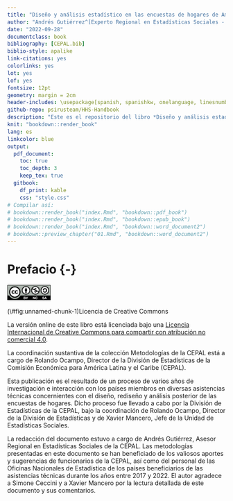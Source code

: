 ```yaml
--- 
title: "Diseño y análisis estadístico en las encuestas de hogares de América Latina"
author: "Andrés Gutiérrez^[Experto Regional en Estadísticas Sociales - Comisión Económica para América Latina y el Caribe (CEPAL) -  andres.gutierrez@cepal.org]"
date: "2022-09-28"
documentclass: book
bibliography: [CEPAL.bib]
biblio-style: apalike
link-citations: yes
colorlinks: yes
lot: yes
lof: yes
fontsize: 12pt
geometry: margin = 2cm
header-includes: \usepackage[spanish, spanishkw, onelanguage, linesnumbered, amsmath]{}
github-repo: psirusteam/HHS-Handbook
description: "Este es el repositorio del libro *Diseño y análisis estadístico en las encuestas de hogares de América Latina*."
knit: "bookdown::render_book"
lang: es
linkcolor: blue
output:
  pdf_document:
    toc: true
    toc_depth: 3
    keep_tex: true
  gitbook:
    df_print: kable
    css: "style.css"
# Compilar así:
# bookdown::render_book("index.Rmd", "bookdown::pdf_book")
# bookdown::render_book("index.Rmd", "bookdown::epub_book")
# bookdown::render_book("index.Rmd", "bookdown::word_document2")
# bookdown::preview_chapter("01.Rmd", "bookdown::word_document2")
---
```




# Prefacio {-}


<div class="figure">
<img src="Pics/CClicence.png" alt="Licencia de Creative Commons" width="100px" />
<p class="caption">(\#fig:unnamed-chunk-1)Licencia de Creative Commons</p>
</div>

La versión online de este libro está licenciada bajo una [Licencia Internacional de Creative Commons para compartir con atribución no comercial 4.0](http://creativecommons.org/licenses/by-nc-sa/4.0/). 

La coordinación sustantiva de la colección Metodologías de la CEPAL está a cargo de Rolando Ocampo, Director de la División de Estadísticas de la Comisión Económica para América Latina y el Caribe (CEPAL). 

Esta publicación es el resultado de un proceso de varios años de investigación e interacción con los países miembros en diversas asistencias técnicas concernientes con el diseño, rediseño y análisis posterior de las encuestas de hogares. Dicho proceso fue llevado a cabo por la División de Estadísticas de la CEPAL, bajo la coordinación de Rolando Ocampo, Director de la División de Estadísticas y de Xavier Mancero, Jefe de la Unidad de Estadísticas Sociales. 

La redacción del documento estuvo a cargo de Andrés Gutiérrez, Asesor Regional en Estadísticas Sociales de la CEPAL. Las metodologías presentadas en este documento se han beneficiado de los valiosos aportes y sugerencias de funcionarios de la CEPAL, así como del personal de las Oficinas Nacionales de Estadística de los países beneficiarios de las asistencias técnicas durante los años entre 2017 y 2022. El autor agradece a Simone Ceccini y a Xavier Mancero por la lectura detallada de este documento y sus comentarios.
